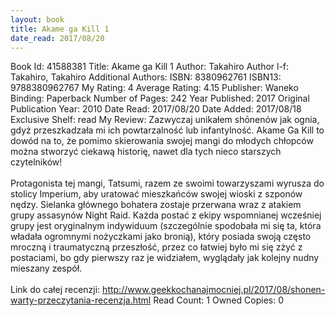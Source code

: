 ```yaml
---
layout: book
title: Akame ga Kill 1
date_read: 2017/08/20
---
```


Book Id: 41588381
Title: Akame ga Kill 1
Author: Takahiro
Author l-f: Takahiro, Takahiro
Additional Authors: 
ISBN: 8380962761
ISBN13: 9788380962767
My Rating: 4
Average Rating: 4.15
Publisher: Waneko
Binding: Paperback
Number of Pages: 242
Year Published: 2017
Original Publication Year: 2010
Date Read: 2017/08/20
Date Added: 2017/08/18
Exclusive Shelf: read
My Review: Zazwyczaj unikałem shōnenów jak ognia, gdyż przeszkadzała mi ich powtarzalność lub infantylność. Akame Ga Kill to dowód na to, że pomimo skierowania swojej mangi do młodych chłopców można stworzyć ciekawą historię, nawet dla tych nieco starszych czytelników!<br/><br/>Protagonista tej mangi, Tatsumi, razem ze swoimi towarzyszami wyrusza do stolicy Imperium, aby uratować mieszkańców swojej wioski z szponów nędzy. Sielanka głównego bohatera zostaje przerwana wraz z atakiem grupy assasynów Night Raid. Każda postać z ekipy wspomnianej wcześniej grupy jest oryginalnym indywiduum (szczególnie spodobała mi się ta, która władała ogromnymi nożyczkami jako bronią), który posiada swoją często mroczną i traumatyczną przeszłość, przez co łatwiej było mi się zżyć z postaciami, bo gdy pierwszy raz je widziałem, wyglądały jak kolejny nudny mieszany zespół.<br/><br/>Link do całej recenzji: http://www.geekkochanajmocniej.pl/2017/08/shonen-warty-przeczytania-recenzja.html
Read Count: 1
Owned Copies: 0


